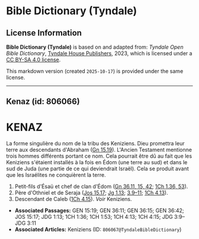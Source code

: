 # Bible Dictionary (Tyndale)

## License Information

**Bible Dictionary (Tyndale)** is based on and adapted from: _Tyndale Open Bible Dictionary_, [Tyndale House Publishers](https://tyndaleopenresources.com/), 2023, which is licensed under a [CC BY-SA 4.0 license](https://creativecommons.org/licenses/by-sa/4.0/legalcode.en).

This markdown version (created `2025-10-17`) is provided under the same license.



--------------------------------

## Kenaz (id: 806066)

KENAZ
=====

La forme singulière du nom de la tribu des Keniziens. Dieu promettra leur terre aux descendants d'Abraham ([Gn 15\.19](https://ref.ly/Gen15:19)). L'Ancien Testament mentionne trois hommes différents portant ce nom. Cela pourrait être dû au fait que les Keniziens s'étaient installés à la fois en Édom (une terre au sud) et dans le sud de Juda (une partie de ce qui deviendrait Israël). Cela se produit avant que les Israélites ne conquièrent la terre.

1. Petit\-fils d'Ésaü et chef de clan d'Édom ([Gn 36\.11, 15, 42](https://ref.ly/Gen36:11,Gen36:15,Gen36:42); [1Ch 1\.36, 53](https://ref.ly/1Chr1:36,1Chr1:53)).
2. Père d'Othniel et de Seraja ([Jos 15\.17](https://ref.ly/Josh15:17); [Jg 1\.13](https://ref.ly/Judg1:13); [3\.9–11](https://ref.ly/Judg3:9-Judg3:11); [1Ch 4\.13](https://ref.ly/1Chr4:13)).
3. Descendant de Caleb ([1Ch 4\.15](https://ref.ly/1Chr4:15)). *Voir* Keniziens.

* **Associated Passages:** GEN 15:19; GEN 36:11; GEN 36:15; GEN 36:42; JOS 15:17; JDG 1:13; 1CH 1:36; 1CH 1:53; 1CH 4:13; 1CH 4:15; JDG 3:9–JDG 3:11
* **Associated Articles:** Keniziens (ID: `806067@TyndaleBibleDictionary`)

